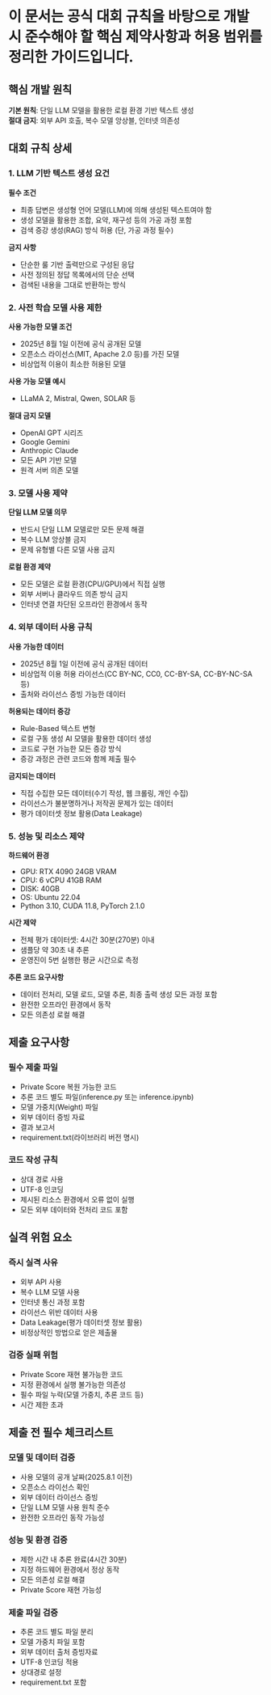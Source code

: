 # 이 문서는 공식 대회 규칙을 바탕으로 개발 시 준수해야 할 핵심 제약사항과 허용 범위를 정리한 가이드입니다.

## 핵심 개발 원칙

**기본 원칙**: 단일 LLM 모델을 활용한 로컬 환경 기반 텍스트 생성  
**절대 금지**: 외부 API 호출, 복수 모델 앙상블, 인터넷 의존성

## 대회 규칙 상세

### 1. LLM 기반 텍스트 생성 요건

**필수 조건**
- 최종 답변은 생성형 언어 모델(LLM)에 의해 생성된 텍스트여야 함
- 생성 모델을 활용한 조합, 요약, 재구성 등의 가공 과정 포함
- 검색 증강 생성(RAG) 방식 허용 (단, 가공 과정 필수)

**금지 사항**
- 단순한 룰 기반 출력만으로 구성된 응답
- 사전 정의된 정답 목록에서의 단순 선택
- 검색된 내용을 그대로 반환하는 방식

### 2. 사전 학습 모델 사용 제한

**사용 가능한 모델 조건**
- 2025년 8월 1일 이전에 공식 공개된 모델
- 오픈소스 라이선스(MIT, Apache 2.0 등)를 가진 모델
- 비상업적 이용이 최소한 허용된 모델

**사용 가능 모델 예시**
- LLaMA 2, Mistral, Qwen, SOLAR 등

**절대 금지 모델**
- OpenAI GPT 시리즈
- Google Gemini
- Anthropic Claude
- 모든 API 기반 모델
- 원격 서버 의존 모델

### 3. 모델 사용 제약

**단일 LLM 모델 의무**
- 반드시 단일 LLM 모델로만 모든 문제 해결
- 복수 LLM 앙상블 금지
- 문제 유형별 다른 모델 사용 금지

**로컬 환경 제약**
- 모든 모델은 로컬 환경(CPU/GPU)에서 직접 실행
- 외부 서버나 클라우드 의존 방식 금지
- 인터넷 연결 차단된 오프라인 환경에서 동작

### 4. 외부 데이터 사용 규칙

**사용 가능한 데이터**
- 2025년 8월 1일 이전에 공식 공개된 데이터
- 비상업적 이용 허용 라이선스(CC BY-NC, CC0, CC-BY-SA, CC-BY-NC-SA 등)
- 출처와 라이선스 증빙 가능한 데이터

**허용되는 데이터 증강**
- Rule-Based 텍스트 변형
- 로컬 구동 생성 AI 모델을 활용한 데이터 생성
- 코드로 구현 가능한 모든 증강 방식
- 증강 과정은 관련 코드와 함께 제출 필수

**금지되는 데이터**
- 직접 수집한 모든 데이터(수기 작성, 웹 크롤링, 개인 수집)
- 라이선스가 불분명하거나 저작권 문제가 있는 데이터
- 평가 데이터셋 정보 활용(Data Leakage)

### 5. 성능 및 리소스 제약

**하드웨어 환경**
- GPU: RTX 4090 24GB VRAM
- CPU: 6 vCPU 41GB RAM
- DISK: 40GB
- OS: Ubuntu 22.04
- Python 3.10, CUDA 11.8, PyTorch 2.1.0

**시간 제약**
- 전체 평가 데이터셋: 4시간 30분(270분) 이내
- 샘플당 약 30초 내 추론
- 운영진이 5번 실행한 평균 시간으로 측정

**추론 코드 요구사항**
- 데이터 전처리, 모델 로드, 모델 추론, 최종 출력 생성 모든 과정 포함
- 완전한 오프라인 환경에서 동작
- 모든 의존성 로컬 해결

## 제출 요구사항

### 필수 제출 파일
- Private Score 복원 가능한 코드
- 추론 코드 별도 파일(inference.py 또는 inference.ipynb)
- 모델 가중치(Weight) 파일
- 외부 데이터 증빙 자료
- 결과 보고서
- requirement.txt(라이브러리 버전 명시)

### 코드 작성 규칙
- 상대 경로 사용
- UTF-8 인코딩
- 제시된 리소스 환경에서 오류 없이 실행
- 모든 외부 데이터와 전처리 코드 포함

## 실격 위험 요소

### 즉시 실격 사유
- 외부 API 사용
- 복수 LLM 모델 사용
- 인터넷 통신 과정 포함
- 라이선스 위반 데이터 사용
- Data Leakage(평가 데이터셋 정보 활용)
- 비정상적인 방법으로 얻은 제출물

### 검증 실패 위험
- Private Score 재현 불가능한 코드
- 지정 환경에서 실행 불가능한 의존성
- 필수 파일 누락(모델 가중치, 추론 코드 등)
- 시간 제한 초과

## 제출 전 필수 체크리스트

### 모델 및 데이터 검증
- 사용 모델의 공개 날짜(2025.8.1 이전)
- 오픈소스 라이선스 확인
- 외부 데이터 라이선스 증빙
- 단일 LLM 모델 사용 원칙 준수
- 완전한 오프라인 동작 가능성

### 성능 및 환경 검증
- 제한 시간 내 추론 완료(4시간 30분)
- 지정 하드웨어 환경에서 정상 동작
- 모든 의존성 로컬 해결
- Private Score 재현 가능성

### 제출 파일 검증
- 추론 코드 별도 파일 분리
- 모델 가중치 파일 포함
- 외부 데이터 출처 증빙자료
- UTF-8 인코딩 적용
- 상대경로 설정
- requirement.txt 포함